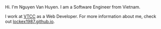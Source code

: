 Hi. I'm Nguyen Van Huyen. I am a Software Engineer from Vietnam.

I work at [VTCC](https://vtcc.vn/) as a Web Developer. For more information about me,
check out [lockex1987.github.io](https://lockex1987.github.io/).
